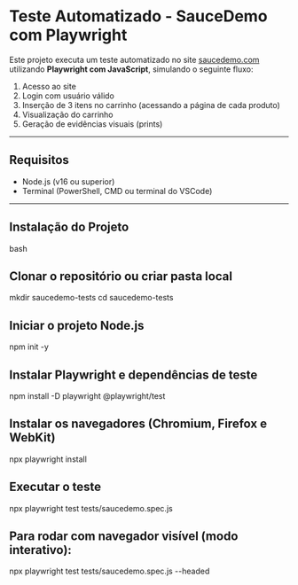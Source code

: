 # Teste Automatizado - SauceDemo com Playwright

Este projeto executa um teste automatizado no site [saucedemo.com](https://www.saucedemo.com) utilizando **Playwright com JavaScript**, simulando o seguinte fluxo:

1. Acesso ao site
2. Login com usuário válido
3. Inserção de 3 itens no carrinho (acessando a página de cada produto)
4. Visualização do carrinho
5. Geração de evidências visuais (prints)

---

## Requisitos

- Node.js (v16 ou superior)
- Terminal (PowerShell, CMD ou terminal do VSCode)

---

## Instalação do Projeto

bash
## Clonar o repositório ou criar pasta local
mkdir saucedemo-tests
cd saucedemo-tests

## Iniciar o projeto Node.js
npm init -y

## Instalar Playwright e dependências de teste
npm install -D playwright @playwright/test

## Instalar os navegadores (Chromium, Firefox e WebKit)
npx playwright install

## Executar o teste
npx playwright test tests/saucedemo.spec.js

## Para rodar com navegador visível (modo interativo):
npx playwright test tests/saucedemo.spec.js --headed

